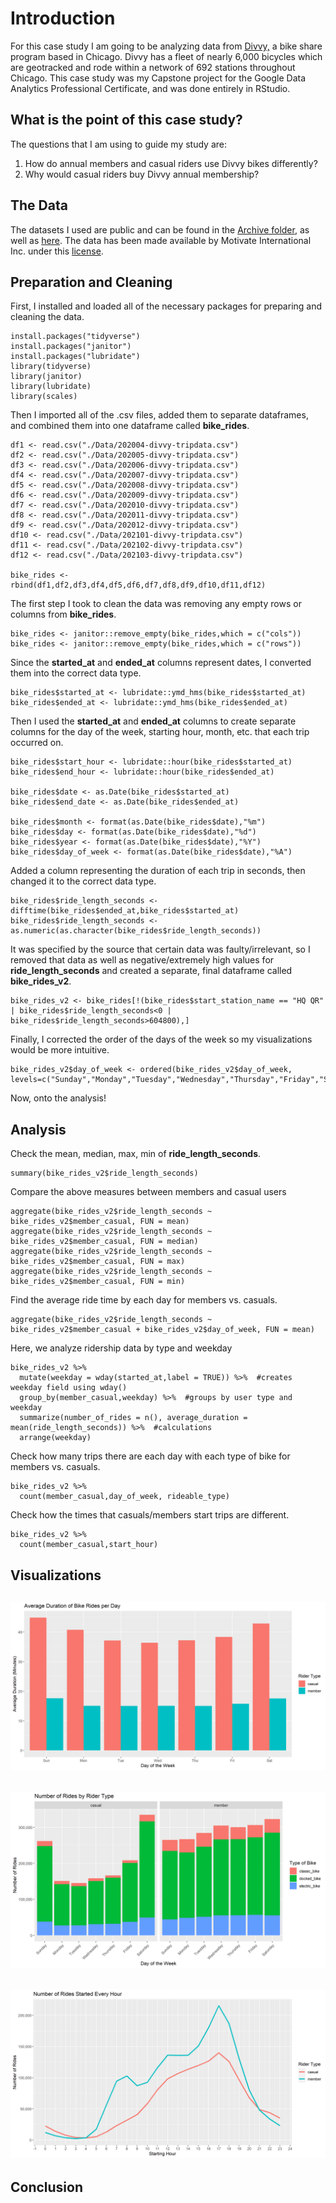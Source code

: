 # Introduction

For this case study I am going to be analyzing data from [Divvy,](https://www.divvybikes.com) a bike share program based in Chicago. Divvy has a fleet of nearly 6,000 bicycles which are geotracked and rode within a network of 692 stations throughout Chicago. This case study was my Capstone project for the Google Data Analytics Professional Certificate, and was done entirely in RStudio.

## What is the point of this case study?

The questions that I am using to guide my study are:
1. How do annual members and casual riders use Divvy bikes differently?
2. Why would casual riders buy Divvy annual membership?

## The Data

The datasets I used are public and can be found in the [Archive folder](https://github.com/aaronjoslinwangdu/bike-share-case-study/tree/master/Archive), as well as [here](https://divvy-tripdata.s3.amazonaws.com/index.html). The data has been made available by Motivate International Inc. under this [license](https://www.divvybikes.com/data-license-agreement).

## Preparation and Cleaning

First, I installed and loaded all of the necessary packages for preparing and cleaning the data.

```{r install}
install.packages("tidyverse")
install.packages("janitor")
install.packages("lubridate")
library(tidyverse)
library(janitor)
library(lubridate)
library(scales)
```

Then I imported all of the .csv files, added them to separate dataframes, and combined them into one dataframe called **bike_rides**.

```{r import}
df1 <- read.csv("./Data/202004-divvy-tripdata.csv")
df2 <- read.csv("./Data/202005-divvy-tripdata.csv")
df3 <- read.csv("./Data/202006-divvy-tripdata.csv")
df4 <- read.csv("./Data/202007-divvy-tripdata.csv")
df5 <- read.csv("./Data/202008-divvy-tripdata.csv")
df6 <- read.csv("./Data/202009-divvy-tripdata.csv")
df7 <- read.csv("./Data/202010-divvy-tripdata.csv")
df8 <- read.csv("./Data/202011-divvy-tripdata.csv")
df9 <- read.csv("./Data/202012-divvy-tripdata.csv")
df10 <- read.csv("./Data/202101-divvy-tripdata.csv")
df11 <- read.csv("./Data/202102-divvy-tripdata.csv")
df12 <- read.csv("./Data/202103-divvy-tripdata.csv")

bike_rides <- rbind(df1,df2,df3,df4,df5,df6,df7,df8,df9,df10,df11,df12)
```

The first step I took to clean the data was removing any empty rows or columns from **bike_rides**.

```{r remove_empty}
bike_rides <- janitor::remove_empty(bike_rides,which = c("cols"))
bike_rides <- janitor::remove_empty(bike_rides,which = c("rows"))
```

Since the **started_at** and **ended_at** columns represent dates, I converted them into the correct data type.

```{r convert_ymd_hms}
bike_rides$started_at <- lubridate::ymd_hms(bike_rides$started_at)
bike_rides$ended_at <- lubridate::ymd_hms(bike_rides$ended_at)
```

Then I used the **started_at** and **ended_at** columns to create separate columns for the day of the week, starting hour, month, etc. that each trip occurred on.

```{r separate_time_cols}
bike_rides$start_hour <- lubridate::hour(bike_rides$started_at)
bike_rides$end_hour <- lubridate::hour(bike_rides$ended_at)

bike_rides$date <- as.Date(bike_rides$started_at)
bike_rides$end_date <- as.Date(bike_rides$ended_at)

bike_rides$month <- format(as.Date(bike_rides$date),"%m")
bike_rides$day <- format(as.Date(bike_rides$date),"%d")
bike_rides$year <- format(as.Date(bike_rides$date),"%Y")
bike_rides$day_of_week <- format(as.Date(bike_rides$date),"%A")
```

Added a column representing the duration of each trip in seconds, then changed it to the correct data type.

```{r difftime}
bike_rides$ride_length_seconds <- difftime(bike_rides$ended_at,bike_rides$started_at)
bike_rides$ride_length_seconds <- as.numeric(as.character(bike_rides$ride_length_seconds))
```

It was specified by the source that certain data was faulty/irrelevant, so I removed that data as well as negative/extremely high values for **ride_length_seconds** and created a separate, final dataframe called **bike_rides_v2**.

```{r create_bike_rides_v2}
bike_rides_v2 <- bike_rides[!(bike_rides$start_station_name == "HQ QR" | bike_rides$ride_length_seconds<0 | bike_rides$ride_length_seconds>604800),]
```

Finally, I corrected the order of the days of the week so my visualizations would be more intuitive.

```{r order_days}
bike_rides_v2$day_of_week <- ordered(bike_rides_v2$day_of_week, levels=c("Sunday","Monday","Tuesday","Wednesday","Thursday","Friday","Saturday"))
```

Now, onto the analysis!

## Analysis

Check the mean, median, max, min of **ride_length_seconds**.

```{r summary}
summary(bike_rides_v2$ride_length_seconds)
```

Compare the above measures between members and casual users

```{r aggregate_mem_vs_cas}
aggregate(bike_rides_v2$ride_length_seconds ~ bike_rides_v2$member_casual, FUN = mean)
aggregate(bike_rides_v2$ride_length_seconds ~ bike_rides_v2$member_casual, FUN = median)
aggregate(bike_rides_v2$ride_length_seconds ~ bike_rides_v2$member_casual, FUN = max)
aggregate(bike_rides_v2$ride_length_seconds ~ bike_rides_v2$member_casual, FUN = min)
```

Find the average ride time by each day for members vs. casuals.

```{r ride_time_per_day_mem_vs_cas}
aggregate(bike_rides_v2$ride_length_seconds ~ bike_rides_v2$member_casual + bike_rides_v2$day_of_week, FUN = mean)
```

Here, we analyze ridership data by type and weekday

```{r weekday_type}
bike_rides_v2 %>% 
  mutate(weekday = wday(started_at,label = TRUE)) %>%  #creates weekday field using wday()
  group_by(member_casual,weekday) %>%  #groups by user type and weekday
  summarize(number_of_rides = n(), average_duration = mean(ride_length_seconds)) %>%  #calculations
  arrange(weekday)  
```

Check how many trips there are each day with each type of bike for members vs. casuals.

```{r bike_type}
bike_rides_v2 %>% 
  count(member_casual,day_of_week, rideable_type)
```

Check how the times that casuals/members start trips are different.

```{r start_time_diffs}
bike_rides_v2 %>% 
  count(member_casual,start_hour)

```


## Visualizations

![avg_duration_per_day](https://github.com/aaronjoslinwangdu/bike-share-case-study/blob/master/Visualizations/avg_duration_per_day.png)
---
![number_of_rides_by_rider_type](https://github.com/aaronjoslinwangdu/bike-share-case-study/blob/master/Visualizations/number_of_rides_by_rider_type.png)
---
![rides_every_hour](https://github.com/aaronjoslinwangdu/bike-share-case-study/blob/master/Visualizations/rides_every_hour.png)
---

## Conclusion







